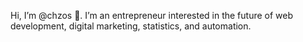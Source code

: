 Hi, I’m @chzos 👋. 
I’m an entrepreneur interested in the future of web development, digital marketing, statistics, and automation.

<!---
chzos/chzos is a ✨ special ✨ repository because its `README.md` (this file) appears on your GitHub profile.
You can click the Preview link to take a look at your changes.
--->
